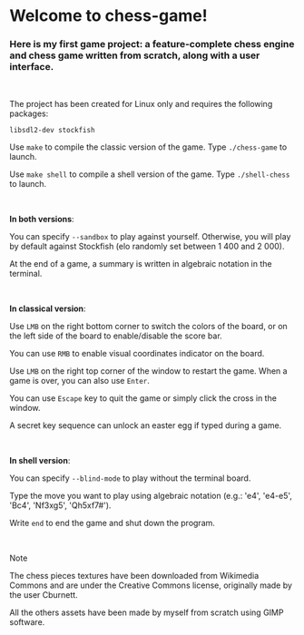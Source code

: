 # Welcome to chess-game!

### Here is my first game project: a feature-complete chess engine and chess game written from scratch, along with a user interface.

<br/>

The project has been created for Linux only and requires the following packages:

```
libsdl2-dev stockfish
```

Use `make` to compile the classic version of the game. Type `./chess-game` to launch.

Use `make shell` to compile a shell version of the game. Type `./shell-chess` to launch.

<br/>

**In both versions**: 

You can specify `--sandbox` to play against yourself. Otherwise, you will play by default against Stockfish (elo randomly set between 1 400 and 2 000).

At the end of a game, a summary is written in algebraic notation in the terminal.

<br/>

**In classical version**:

Use `LMB` on the right bottom corner to switch the colors of the board, or on the left side of the board to enable/disable the score bar.

You can use `RMB` to enable visual coordinates indicator on the board.

Use `LMB` on the right top corner of the window to restart the game. When a game is over, you can also use `Enter`.

You can use `Escape` key to quit the game or simply click the cross in the window.

A secret key sequence can unlock an easter egg if typed during a game.

<br/>

**In shell version**:

You can specify `--blind-mode` to play without the terminal board.

Type the move you want to play using algebraic notation (e.g.: 'e4', 'e4-e5', 'Bc4', 'Nf3xg5', 'Qh5xf7#').

Write `end` to end the game and shut down the program.

<br/>

> [!NOTE]
> The chess pieces textures have been downloaded from Wikimedia Commons and are under the Creative Commons license, originally made by the user Cburnett.
>
> All the others assets have been made by myself from scratch using GIMP software.
